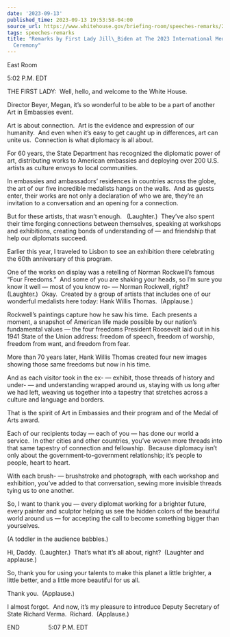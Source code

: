 ```yaml
---
date: '2023-09-13'
published_time: 2023-09-13 19:53:58-04:00
source_url: https://www.whitehouse.gov/briefing-room/speeches-remarks/2023/09/13/remarks-by-first-lady-jill-biden-at-the-2023-international-medal-of-arts-ceremony/
tags: speeches-remarks
title: "Remarks by First Lady Jill\_Biden at The 2023 International Medal of Arts\_\
  Ceremony"
---
```

 
East Room

5:02 P.M. EDT

THE FIRST LADY:  Well, hello, and welcome to the White House.

Director Beyer, Megan, it’s so wonderful to be able to be a part of
another Art in Embassies event. 

Art is about connection.  Art is the evidence and expression of our
humanity.  And even when it’s easy to get caught up in differences, art
can unite us.  Connection is what diplomacy is all about.

For 60 years, the State Department has recognized the diplomatic power
of art, distributing works to American embassies and deploying over 200
U.S. artists as culture envoys to local communities.

In embassies and ambassadors’ residences in countries across the globe,
the art of our five incredible medalists hangs on the walls.  And as
guests enter, their works are not only a declaration of who we are,
they’re an invitation to a conversation and an opening for a connection.

But for these artists, that wasn’t enough.   (Laughter.)  They’ve also
spent their time forging connections between themselves, speaking at
workshops and exhibitions, creating bonds of understanding of — and
friendship that help our diplomats succeed.

Earlier this year, I traveled to Lisbon to see an exhibition there
celebrating the 60th anniversary of this program.

One of the works on display was a retelling of Norman Rockwell’s famous
“Four Freedoms.”  And some of you are shaking your heads, so I’m sure
you know it well — most of you know ro- — Norman Rockwell, right? 
(Laughter.)  Okay.  Created by a group of artists that includes one of
our wonderful medalists here today: Hank Willis Thomas.  (Applause.)

Rockwell’s paintings capture how he saw his time.  Each presents a
moment, a snapshot of American life made possible by our nation’s
fundamental values — the four freedoms President Roosevelt laid out in
his 1941 State of the Union address: freedom of speech, freedom of
worship, freedom from want, and freedom from fear. 

More than 70 years later, Hank Willis Thomas created four new images
showing those same freedoms but now in his time.

And as each visitor took in the ex- — exhibit, those threads of history
and under- — and understanding wrapped around us, staying with us long
after we had left, weaving us together into a tapestry that stretches
across a culture and language and borders.

That is the spirit of Art in Embassies and their program and of the
Medal of Arts award.

Each of our recipients today — each of you — has done our world a
service.  In other cities and other countries, you’ve woven more threads
into that same tapestry of connection and fellowship.  Because diplomacy
isn’t only about the government-to-government relationship; it’s people
to people, heart to heart.

With each brush- — brushstroke and photograph, with each workshop and
exhibition, you’ve added to that conversation, sewing more invisible
threads tying us to one another.

So, I want to thank you — every diplomat working for a brighter future,
every painter and sculptor helping us see the hidden colors of the
beautiful world around us — for accepting the call to become something
bigger than yourselves.

(A toddler in the audience babbles.)

Hi, Daddy.  (Laughter.)  That’s what it’s all about, right?  (Laughter
and applause.)

So, thank you for using your talents to make this planet a little
brighter, a little better, and a little more beautiful for us all.

Thank you.  (Applause.) 

I almost forgot.  And now, it’s my pleasure to introduce Deputy
Secretary of State Richard Verma.  Richard.  (Applause.) 

END                 5:07 P.M. EDT
